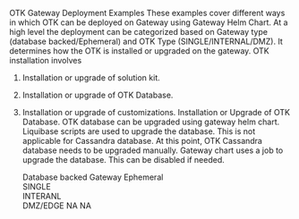 OTK Gateway Deployment Examples
These examples cover different ways in which OTK can be deployed on Gateway using Gateway Helm Chart.
At a high level the deployment can be categorized based on Gateway type (database backed/Ephemeral) and OTK Type (SINGLE/INTERNAL/DMZ). It determines how the OTK is installed or upgraded on the gateway.
OTK installation involves
1.	Installation or upgrade of solution kit.
2.	Installation or upgrade of OTK Database.
3.	Installation or upgrade of customizations. 
Installation or Upgrade of OTK Database.
OTK database can be upgraded using gateway helm chart. Liquibase scripts are used to upgrade the database. This is not applicable for Cassandra database. At this point, OTK Cassandra database needs to be upgraded manually.
Gateway chart uses a job to upgrade the database. This can be disabled if needed.

	Database backed Gateway	Ephemeral	
SINGLE			
INTERANL			
DMZ/EDGE	NA	NA	
 
